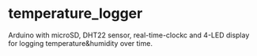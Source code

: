 # temperature_logger
Arduino with microSD, DHT22 sensor, real-time-clockc and 4-LED display for logging temperature&amp;humidity over time.
